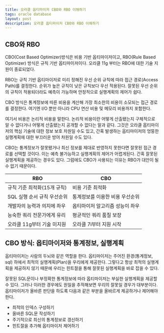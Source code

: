 ```yaml
---
title: 오라클 옵티마이저 CBO와 RBO 이해하기
tags: oracle database
layout: post
description: 오라클 옵티마이저 CBO와 RBO 이해하기
---
```


## CBO와 RBO

CBO(Cost Based Optimizer)방식은 비용 기반 옵티마이저이고, RBO(Rule Based Optimizer) 방식은 규칙 기반 옵티마이저이다. 오라클 11g 부터는 RBO에 대한 기술 지원이 종료되었다.

RBO는 규칙 기반 옵티마이저로 미리 정해진 우선 순위 규칙에 따라 접근 경로(Access Path)를 결정한다. 순위가 높은 규칙이 낮은 규칙보다 우선 적용된다. 잘못된 우선 순위의 규칙이 적용되더라도 예측이 가능하며 안정적으로 실행계획의 제어가 쉽다.

CBO 방식은 통계정보에 따른 비용을 계산해 가장 최소한의 비용이 소모되는 접근 경로를 결정한다. 여기엔 I/O 뿐만 아니라 CPU 연산 비용 및 메모리 비용까지 포함한다.

여기서 비용은 논리적 비용을 말한다. 논리적 비용이란 어떻게 산출됐는지 구체적으로 알 수 없다거나 어떻게 산출됐는지 공개할 수 없다는 말과 같다. 그것은 오라클 옵티마이저의 핵심 기술에 대한 정보 보호 차원일 수도 있고, 간혹 발생하는 옵티마이저의 엉뚱한 실행계획에 대한 부끄러운 방어 차원일 수도 있다.

CBO는 통계정보가 잘못됐거나 최신 정보를 제대로 반영하지 못한다면 잘못된 접근 경로를 선택할 것이다. 이는 예측 불가능하고 실행계획의 제어가 어렵게된다. 간혹 잘못된 실행계획을 제공하는 경우도 있다. 그럼에도 CBO가 사용되는 이유는 RBO가 대안이 될 수 없기 때문이다.

| RBO               | CBO               |
| ----------------- | ----------------- |
| 규칙 기준 최적화(15개 규칙) | 비용 기준 최적화         |
| SQL 실행 순서 규칙 우선순위 | 통계정보를 이용한 비용 우선순위 |
| 개발자의 능력과 의지에 좌우   | 옵티마이저 알고리즘 성능이 좌우 |
| 능숙한 쿼리 전문가에게 유리   | 평균적인 쿼리 품질 보장     |
| 오라클 11g부터 기술 미지원  | 오라클 7i부터 지원 시작    |

## CBO 방식: 옵티마이저와 통계정보, 실행계획

옵티마이저는 사람의 두뇌와 같은 역할을 한다. 옵티마이저는 주어진 환경(통계정보, sql) 하에서 최적의 실행계획(Plan)을 우리에게 제공한다. 그렇다고 항상 최적의 실행계획을 제공하지 않기 때문에 우리는 힌트절을 통해 잘못된 실행계획을 바로 잡을 수 있다.

잘못된 SQL문이나 부정확한 통계정보에 따라 옵티마이저는 부실한 실행계획을 제공할 수 있다. 그러나 이러한 경우에도 원일을 추적해보면 우리의 잘못일 경우가 대부분이다. 옵티마이저가 올바른 판단을 하도록 다음과 같은 부분을 올바르게 제공하거나 제어해야한다.

- 최적의 인덱스 구성하기
- 올바른 SQL문 작성하기
- 주기적으로 최신의 통계정보로 갱신하기
- 힌트절을 추가해 옵티마이저 제어하기

